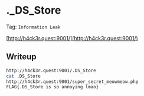 # ._DS_Store

Tag: `Information Leak`

[http://h4ck3r.quest:9001/](http://h4ck3r.quest:9001/)

## Writeup

```bash
http://h4ck3r.quest:9001/.DS_Store
cat .DS_Store
http://h4ck3r.quest:9001/super_secret_meowmeow.php
FLAG{.DS_Store is so annoying lmao}
```
